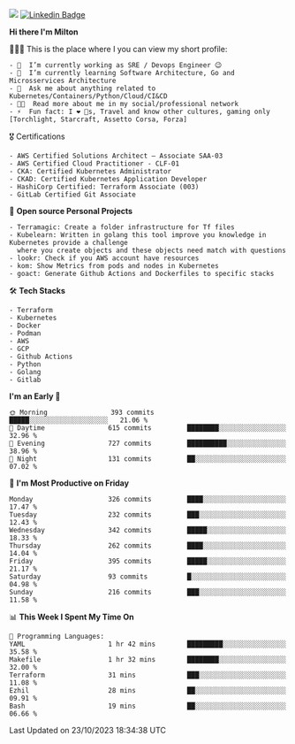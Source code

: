 ![](https://komarev.com/ghpvc/?username=miltlima&color=blueviolet) [![Linkedin Badge](https://img.shields.io/badge/-LinkedIn-blue?style=flat-square&logo=Linkedin&logoColor=white&link=https://www.linkedin.com/in/miltonlimaj/)](https://www.linkedin.com/in/miltonlimaj/)


     
**Hi there I'm Milton**

👨🏽‍💻 This is the place where I you can view my short profile:
```text
- 🔭  I’m currently working as SRE / Devops Engineer 😉
- 🌱  I’m currently learning Software Architecture, Go and Microsservices Architecture
- 💬  Ask me about anything related to Kubernetes/Containers/Python/Cloud/CI&CD
- 👨‍💻  Read more about me in my social/professional network
- ⚡  Fun fact: I ❤️ 🐶s, Travel and know other cultures, gaming only [Torchlight, Starcraft, Assetto Corsa, Forza]
```
🎖 Certifications
```text
- AWS Certified Solutions Architect – Associate SAA-03
- AWS Certified Cloud Practitioner - CLF-01
- CKA: Certified Kubernetes Administrator
- CKAD: Certified Kubernetes Application Developer
- HashiCorp Certified: Terraform Associate (003)
- GitLab Certified Git Associate
```
📐 **Open source Personal Projects**

```text
- Terramagic: Create a folder infrastructure for Tf files
- Kubelearn: Written in golang this tool improve you knowledge in Kubernetes provide a challenge
  where you create objects and these objects need match with questions
- lookr: Check if you AWS account have resources
- kom: Show Metrics from pods and nodes in Kubernetes
- goact: Generate Github Actions and Dockerfiles to specific stacks
```
🛠 **Tech Stacks**

```text
- Terraform
- Kubernetes
- Docker
- Podman
- AWS
- GCP
- Github Actions
- Python
- Golang
- Gitlab
```         

<!--START_SECTION:waka-->
**I'm an Early 🐤** 

```text
🌞 Morning                393 commits         █████░░░░░░░░░░░░░░░░░░░░   21.06 % 
🌆 Daytime                615 commits         ████████░░░░░░░░░░░░░░░░░   32.96 % 
🌃 Evening                727 commits         ██████████░░░░░░░░░░░░░░░   38.96 % 
🌙 Night                  131 commits         ██░░░░░░░░░░░░░░░░░░░░░░░   07.02 % 
```
📅 **I'm Most Productive on Friday** 

```text
Monday                   326 commits         ████░░░░░░░░░░░░░░░░░░░░░   17.47 % 
Tuesday                  232 commits         ███░░░░░░░░░░░░░░░░░░░░░░   12.43 % 
Wednesday                342 commits         █████░░░░░░░░░░░░░░░░░░░░   18.33 % 
Thursday                 262 commits         ████░░░░░░░░░░░░░░░░░░░░░   14.04 % 
Friday                   395 commits         █████░░░░░░░░░░░░░░░░░░░░   21.17 % 
Saturday                 93 commits          █░░░░░░░░░░░░░░░░░░░░░░░░   04.98 % 
Sunday                   216 commits         ███░░░░░░░░░░░░░░░░░░░░░░   11.58 % 
```


📊 **This Week I Spent My Time On** 

```text
💬 Programming Languages: 
YAML                     1 hr 42 mins        █████████░░░░░░░░░░░░░░░░   35.58 % 
Makefile                 1 hr 32 mins        ████████░░░░░░░░░░░░░░░░░   32.00 % 
Terraform                31 mins             ███░░░░░░░░░░░░░░░░░░░░░░   11.08 % 
Ezhil                    28 mins             ██░░░░░░░░░░░░░░░░░░░░░░░   09.91 % 
Bash                     19 mins             ██░░░░░░░░░░░░░░░░░░░░░░░   06.66 % 
```


 Last Updated on 23/10/2023 18:34:38 UTC
<!--END_SECTION:waka-->

